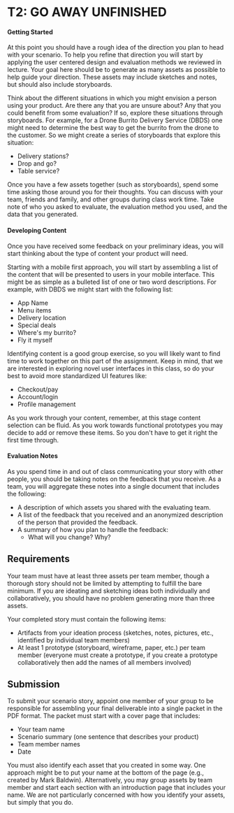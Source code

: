 T2: GO AWAY UNFINISHED
=================================================

#### Getting Started

At this point you should have a rough idea of the direction you plan to head with your scenario. To help you refine that direction you will start by applying the user centered design and evaluation methods we reviewed in lecture. Your goal here should be to generate as many assets as possible to help guide your direction. These assets may include sketches and notes, but should also include storyboards.

Think about the different situations in which you might envision a person using your product. Are there any that you are unsure about? Any that you could benefit from some evaluation? If so, explore these situations through storyboards. For example, for a Drone Burrito Delivery Service (DBDS) one might need to determine the best way to get the burrito from the drone to the customer. So we might create a series of storyboards that explore this situation:

* Delivery stations?
* Drop and go?
* Table service?

Once you have a few assets together (such as storyboards), spend some time asking those around you for their thoughts. You can discuss with your team, friends and family, and other groups during class work time. Take note of who you asked to evaluate, the evaluation method you used, and the data that you generated.

#### Developing Content

Once you have received some feedback on your preliminary ideas, you will start thinking about the type of content your product will need.

Starting with a mobile first approach, you will start by assembling a list of the content that will be presented to users in your mobile interface. This might be as simple as a bulleted list of one or two word descriptions. For example, with DBDS we might start with the following list:

* App Name
* Menu items
* Delivery location
* Special deals
* Where's my burrito?
* Fly it myself

Identifying content is a good group exercise, so you will likely want to find time to work together on this part of the assignment. Keep in mind, that we are interested in exploring novel user interfaces in this class, so do your best to avoid more standardized UI features like:

* Checkout/pay
* Account/login
* Profile management

As you work through your content, remember, at this stage content selection can be fluid. As you work towards functional prototypes you may decide to add or remove these items. So you don't have to get it right the first time through.

#### Evaluation Notes

As you spend time in and out of class communicating your story with other people, you should be taking notes on the feedback that you receive. As a team, you will aggregate these notes into a single document that includes the following:

* A description of which assets you shared with the evaluating team.
* A list of the feedback that you received and an anonymized description of the person that provided the feedback.
* A summary of how you plan to handle the feedback:
	* What will you change? Why?


## Requirements

Your team must have at least three assets per team member, though a thorough story should not be limited by attempting to fulfill the bare minimum. If you are ideating and sketching ideas both individually and collaboratively, you should have no problem generating more than three assets.

Your completed story must contain the following items:

* Artifacts from your ideation process (sketches, notes, pictures, etc., identified by individual team members)
* At least 1 prototype (storyboard, wireframe, paper, etc.) per team member (everyone must create a prototype, if you create a prototype collaboratively then add the names of all members involved)

## Submission

To submit your scenario story, appoint one member of your group to be responsible for assembling your final deliverable into a single packet in the PDF format. The packet must start with a cover page that includes:

* Your team name
* Scenario summary (one sentence that describes your product)
* Team member names
* Date

You must also identify each asset that you created in some way. One approach might be to put your name at the bottom of the page (e.g., created by Mark Baldwin). Alternatively, you may group assets by team member and start each section with an introduction page that includes your name. We are not particularly concerned with how you identify your assets, but simply that you do.

